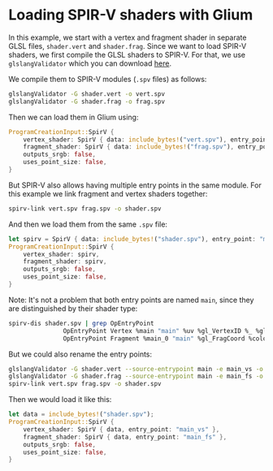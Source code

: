 # Loading SPIR-V shaders with Glium

In this example, we start with a vertex and fragment shader in separate GLSL files, `shader.vert` and `shader.frag`.
Since we want to load SPIR-V shaders, we first compile the GLSL shaders to SPIR-V.
For that, we use `glslangValidator` which you can download [here](https://github.com/google/shaderc/blob/main/downloads.md).

We compile them to SPIR-V modules (`.spv` files) as follows:
```sh
glslangValidator -G shader.vert -o vert.spv
glslangValidator -G shader.frag -o frag.spv
```

Then we can load them in Glium using:
```rust
ProgramCreationInput::SpirV {
    vertex_shader: SpirV { data: include_bytes!("vert.spv"), entry_point: "main" },
    fragment_shader: SpirV { data: include_bytes!("frag.spv"), entry_point: "main" },
    outputs_srgb: false,
    uses_point_size: false,
}
```

But SPIR-V also allows having multiple entry points in the same module.
For this example we link fragment and vertex shaders together:
```sh
spirv-link vert.spv frag.spv -o shader.spv
```
And then we load them from the same `.spv` file:
```rust
let spirv = SpirV { data: include_bytes!("shader.spv"), entry_point: "main" };
ProgramCreationInput::SpirV {
    vertex_shader: spirv,
    fragment_shader: spirv,
    outputs_srgb: false,
    uses_point_size: false,
}
```

Note: It's not a problem that both entry points are named `main`, since they are distinguished by their shader type:
```sh
spirv-dis shader.spv | grep OpEntryPoint
               OpEntryPoint Vertex %main "main" %uv %gl_VertexID %_ %gl_InstanceID
               OpEntryPoint Fragment %main_0 "main" %gl_FragCoord %color
```

But we could also rename the entry points:
```sh
glslangValidator -G shader.vert --source-entrypoint main -e main_vs -o vert.spv
glslangValidator -G shader.frag --source-entrypoint main -e main_fs -o frag.spv
spirv-link vert.spv frag.spv -o shader.spv
```

Then we would load it like this:
```rust
let data = include_bytes!("shader.spv");
ProgramCreationInput::SpirV {
    vertex_shader: SpirV { data, entry_point: "main_vs" },
    fragment_shader: SpirV { data, entry_point: "main_fs" },
    outputs_srgb: false,
    uses_point_size: false,
}
```
